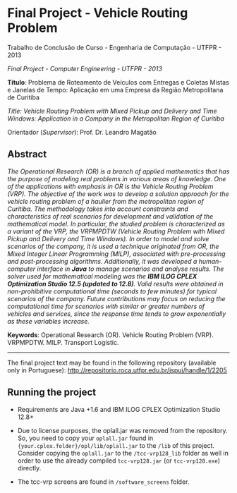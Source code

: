 # Final Project - Vehicle Routing Problem

Trabalho de Conclusão de Curso - Engenharia de Computação - UTFPR - 2013

*Final Project - Computer Engineering - UTFPR - 2013*

**Título**: Problema de Roteamento de Veículos com Entregas e Coletas Mistas e Janelas de Tempo: Aplicação em uma Empresa da Região Metropolitana de Curitiba

*Title: Vehicle Routing Problem with Mixed Pickup and Delivery and Time Windows: Application in a Company in the Metropolitan Region of Curitiba*

Orientador (*Supervisor*): Prof. Dr. Leandro Magatão

## Abstract

*The Operational Research (OR) is a branch of applied mathematics that has the purpose of modeling real problems in various areas of knowledge. One of the applications with emphasis in OR is the Vehicle Routing Problem (VRP). The objective of the work was to develop a solution approach for the vehicle routing problem of a haulier from the metropolitan region of Curitiba. The methodology takes into account constraints and characteristics of real scenarios for development and validation of the mathematical model. In particular, the studied problem is characterized as a variant of the VRP, the VRPMPDTW (Vehicle Routing Problem with Mixed Pickup and Delivery and Time Windows). In order to model and solve scenarios of the company, it is used a technique originated from OR, the Mixed Integer Linear Programming (MILP), associated with pre-processing and post-processing algorithms. Additionally, it was developed a human-computer interface in **Java** to manage scenarios and analyse results. The solver used for mathematical modeling was the **IBM ILOG CPLEX Optimization Studio 12.5 (updated to 12.8)**. Valid results were obtained in non-prohibitive computational time (seconds to few minutes) for typical scenarios of the company. Future contributions may focus on reducing the computational time for scenarios with similar or greater numbers of vehicles and services, since the response time tends to grow exponentially as these variables increase.*

**Keywords**: Operational Research (OR). Vehicle Routing Problem (VRP). VRPMPDTW. MILP. Transport Logistic.

---
The final project text may be found in the following repository (available only in Portuguese): http://repositorio.roca.utfpr.edu.br/jspui/handle/1/2205


## Running the project

- Requirements are Java +1.6 and IBM ILOG CPLEX Optimization Studio 12.8+
- Due to license purposes, the oplall.jar was removed from the repository. So, you need to copy your `oplall.jar` found in `{your.cplex.folder}/opl/lib/oplall.jar` to the `/lib` of this project. Consider copying the `oplall.jar` to the `/tcc-vrp128_lib` folder as well in order to use the already compiled `tcc-vrp128.jar` (or `tcc-vrp128.exe`) directly.

- The tcc-vrp screens are found in `/software_screens` folder.






